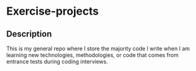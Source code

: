 # Exercise-projects

## Description

This is my general repo where I store the majority code I write when I am learning new technologies, methodologies, or code that comes from entrance tests during coding interviews.
